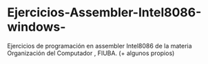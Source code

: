# Ejercicios-Assembler-Intel8086-windows-
Ejercicios de programación en assembler Intel8086 de la materia Organización del Computador , FIUBA. (+ algunos propios)
